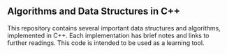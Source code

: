 ## Algorithms and Data Structures in C++
This repository contains several important data structures and algorithms, 
implemented in C++. Each implementation has brief notes and links to 
further readings. This code is intended to be used as a learning tool. 


